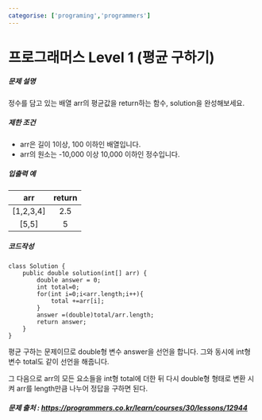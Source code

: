 ```yaml
---
categorise: ['programing','programmers']
---
```

# 프로그래머스 Level 1 (평균 구하기)

##### 문제 설명

정수를 담고 있는 배열 arr의 평균값을 return하는 함수, solution을 완성해보세요.

##### 제한 조건

- arr은 길이 1이상, 100 이하인 배열입니다.
- arr의 원소는 -10,000 이상 10,000 이하인 정수입니다.

##### 입출력 예

|    arr    | return |
| :-------: | :----: |
| [1,2,3,4] |  2.5   |
|   [5,5]   |   5    |

##### 코드작성

```
class Solution {
    public double solution(int[] arr) {
        double answer = 0;
        int total=0;
        for(int i=0;i<arr.length;i++){
            total +=arr[i];
        }
        answer =(double)total/arr.length;
        return answer;
    }
}
```

평균 구하는 문제이므로 double형 변수 answer을 선언을 합니다. 그와 동시에 int형 변수 total도 같이 선언을 해줍니다.

그 다음으로 arr의 모든 요소들을 int형 total에 더한 뒤 다시 double형 형태로 변환 시켜 arr를 length만큼 나누어 정답을 구하면 된다.

##### 문제 출처 : https://programmers.co.kr/learn/courses/30/lessons/12944

